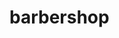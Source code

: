 # barbershop

<!--
Пофиксить бифор в социалках мобменю (флекс, элайн центр)

Сделать миксин для бг героя:
// @mixin heroBg($media: desk, $dpr: 1x) {
//   background: $hero-bg-gradient, url('../images/hero/hero-#{$media}@#{$dpr}.jpg'), $hero-bg-color;
//   background: $hero-bg-gradient, url('../images/hero/hero-#{$media}@#{$dpr}.webp'), $hero-bg-color;
//   background-repeat: no-repeat;
//   background-position: center;
//   background-size: cover;
// }

Сделать резиновым для экранов до 480 пикс

Догрузить masters-1.jpg, 2 и 3 и галерею 1-4 для картинок по умолчанию из хтмл
Перезалить все вебп

Сделать слайдер с помощью анимации: https://habr.com/ru/post/324034/ или slick-slider (см. у nejdanc)
 -->
